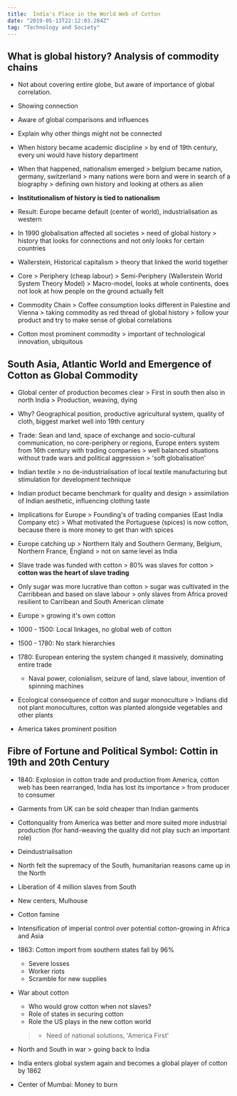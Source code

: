```yaml
---
title:  India's Place in the World Web of Cotton
date: "2019-05-13T22:12:03.284Z"
tag: "Technology and Society"
---
```


## What is global history? Analysis of commodity chains
- Not about covering entire globe, but aware of importance of global correlation.
- Showing connection
- Aware of global comparisons and influences
- Explain why other things might not be connected

- When history became academic discipline \> by end of 19th century, every uni would have history department
- When that happened, nationalism emerged \> belgium became nation, germany, switzerland \> many nations were born and were in search of a biography \> defining own history and looking at others as alien
- **Institutionalism of history is tied to nationalism**
- Result: Europe became default (center of world), industrialisation as western
- In 1990 globalisation affected all societes \> need of global history \> history that looks for connections and not only looks for certain countries
- Wallerstein, Historical capitalism \> theory that linked the world together
 - Core \> Periphery (cheap labour) \> Semi-Periphery (Wallerstein World System Theory Model) \> Macro-model, looks at whole continents, does not look at how people on the ground actually felt

- Commodity Chain \> Coffee consumption looks different in Palestine and Vienna \> taking commodity as red thread of global history \> follow your product and try to make sense of global correlations

- Cotton most prominent commodity \> important of technological innovation, ubiquitous

## South Asia, Atlantic World and Emergence of Cotton as Global Commodity
- Global center of production becomes clear \> First in south then also in north India \> Production, weaving, dying
- Why? Geographical position, productive agricultural system, quality of cloth, biggest market well into 19th century
- Trade: Sean and land, space of exchange and socio-cultural communication, no core-periphery or regions, Europe enters system from 16th century with trading companies \> well balanced situations without trade wars and political aggression \> 'soft globalisation'
- Indian textile \> no de-industrialisation of local textile manufacturing but stimulation for development technique
- Indian product became benchmark for quality and design \> assimilation of Indian aesthetic, influencing clothing taste

- Implications for Europe \> Founding's of trading companies (East India Company etc) \> What motivated the Portuguese (spices) is now cotton, because there is more money to get than with spices

- Europe catching up \> Northern Italy and Southern Germany, Belgium, Northern France, England \> not on same level as India

- Slave trade was funded with cotton \> 80% was slaves for cotton \> **cotton was the heart of slave trading**
- Only sugar was more lucrative than cotton \> sugar was cultivated in the Carribbean and based on slave labour \> only slaves from Africa proved resilient to Carribean and South American climate
- Europe \> growing it's own cotton

- 1000 - 1500: Local linkages, no global web of cotton
- 1500 - 1780: No stark hierarchies
- 1780: European entering the system changed it massively, dominating entire trade
	- Naval power, colonialism, seizure of land, slave labour, invention of spinning machines

- Ecological consequence of cotton and sugar monoculture \> Indians did not plant monocultures, cotton was planted alongside vegetables and other plants
- America takes prominent position

## Fibre of Fortune and Political Symbol: Cottin in 19th and 20th Century

- 1840: Explosion in cotton trade and production from America, cotton web has been rearranged, India has lost its importance \> from producer to consumer
- Garments from UK can be sold cheaper than Indian garments
- Cottonquality from America was better and more suited more industrial production (for hand-weaving the quality did not play such an important role)
- Deindustrialisation



- North felt the supremacy of the South, humanitarian reasons came up in the North
- Liberation of 4 million slaves from South
- New centers, Mulhouse
- Cotton famine
- Intensification of imperial control over potential cotton-growing in Africa and Asia

- 1863: Cotton import from southern states fall by 96%
	- Severe losses
	- Worker riots
	- Scramble for new supplies

- War about cotton
	- Who would grow cotton when not slaves?
	- Role of states in securing cotton
	- Role the US plays in the new cotton world
	> - Need of national solutions, 'America First'

- North and South in war \> going back to India
- India enters global system again and becomes a global player of cotton by 1862
- Center of Mumbai: Money to burn
